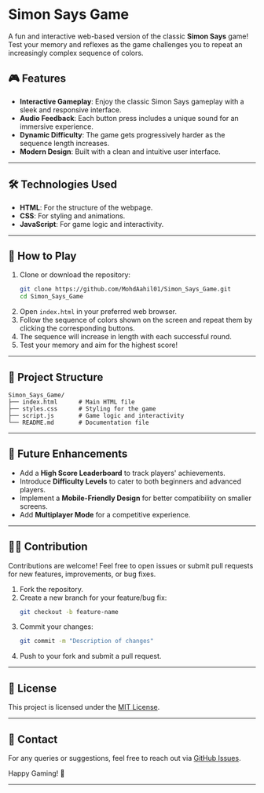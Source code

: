# Simon Says Game

A fun and interactive web-based version of the classic **Simon Says** game! Test your memory and reflexes as the game challenges you to repeat an increasingly complex sequence of colors.

## 🎮 Features

- **Interactive Gameplay**: Enjoy the classic Simon Says gameplay with a sleek and responsive interface.
- **Audio Feedback**: Each button press includes a unique sound for an immersive experience.
- **Dynamic Difficulty**: The game gets progressively harder as the sequence length increases.
- **Modern Design**: Built with a clean and intuitive user interface.

---

## 🛠️ Technologies Used

- **HTML**: For the structure of the webpage.
- **CSS**: For styling and animations.
- **JavaScript**: For game logic and interactivity.

---

## 🚀 How to Play

1. Clone or download the repository:
   ```bash
   git clone https://github.com/MohdAahil01/Simon_Says_Game.git
   cd Simon_Says_Game
   ```
2. Open `index.html` in your preferred web browser.
3. Follow the sequence of colors shown on the screen and repeat them by clicking the corresponding buttons.
4. The sequence will increase in length with each successful round.
5. Test your memory and aim for the highest score!

---

## 📂 Project Structure

```plaintext
Simon_Says_Game/
├── index.html      # Main HTML file
├── styles.css      # Styling for the game
├── script.js       # Game logic and interactivity
└── README.md       # Documentation file
```

---

## 🌟 Future Enhancements

- Add a **High Score Leaderboard** to track players' achievements.
- Introduce **Difficulty Levels** to cater to both beginners and advanced players.
- Implement a **Mobile-Friendly Design** for better compatibility on smaller screens.
- Add **Multiplayer Mode** for a competitive experience.

---

## 🧑‍💻 Contribution

Contributions are welcome! Feel free to open issues or submit pull requests for new features, improvements, or bug fixes.

1. Fork the repository.
2. Create a new branch for your feature/bug fix:
   ```bash
   git checkout -b feature-name
   ```
3. Commit your changes:
   ```bash
   git commit -m "Description of changes"
   ```
4. Push to your fork and submit a pull request.

---

## 📜 License

This project is licensed under the [MIT License](LICENSE).

---

## 📧 Contact

For any queries or suggestions, feel free to reach out via [GitHub Issues](https://github.com/MohdAahil01/Simon_Says_Game/issues).

Happy Gaming! 🎉

---
